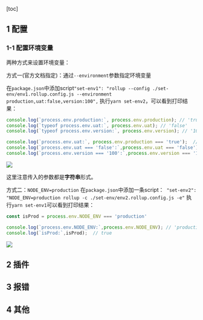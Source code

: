 [toc]

## 1 配置
### 1-1 配置环境变量
两种方式来设置环境变量：

方式一(官方文档指定)：通过`--environment`参数指定环境变量

在`package.json`中添加script`"set-env1": "rollup --config ./set-env/env1.rollup.config.js --environment production,uat:false,version:100",`
执行`yarn set-env2`，可以看到打印结果：

```js
console.log(`process.env.production:`, process.env.production); // 'true'
console.log(`typeof process.env.uat:`, process.env.uat); // 'false'
console.log(`typeof process.env.version:`, process.env.version); // '100'

console.log(`process.env.uat:`, process.env.production === 'true');  // true
console.log(`process.env.uat === 'false':`,process.env.uat === 'false');  // true
console.log(`process.env.version === '100':`,process.env.version === '100'); // true
``` 
![](http://qiniu.cuixiaodao.com//202204102304800.png)

这里注意传入的参数都是**字符串**形式。



方式二：`NODE_ENV=production`
在`package.json`中添加一条script：` "set-env2": "NODE_ENV=production rollup -c ./set-env/env2.rollup.config.js -e"`
执行`yarn set-env1`可以看到打印结果：
```js
const isProd = process.env.NODE_ENV === 'production'

console.log(`process.env.NODE_ENV:`,process.env.NODE_ENV); // 'production'
console.log(`isProd:`,isProd);  // true
```
![](http://qiniu.cuixiaodao.com//202204102308275.png)



## 2 插件
## 3 报错
## 4 其他